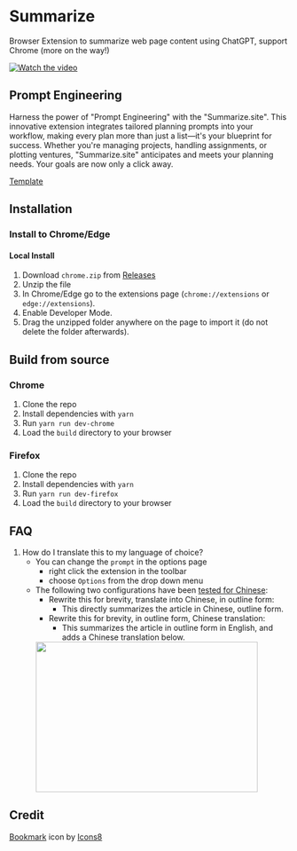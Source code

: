 # Summarize

Browser Extension to summarize web page content using ChatGPT, support Chrome (more on the way!)

[![Watch the video](./assets/screenshot.png)](https://www.youtube.com/watch?v=87IiZSrF9HI)

## Prompt Engineering

Harness the power of "Prompt Engineering" with the "Summarize.site". This innovative extension integrates tailored planning prompts into your workflow, making every plan more than just a list—it's your blueprint for success. Whether you're managing projects, handling assignments, or plotting ventures, "Summarize.site" anticipates and meets your planning needs. Your goals are now only a click away.

[Template](https://github.com/kryptogo/summarize.site/blob/master/lib/prompts.js)

## Installation

### Install to Chrome/Edge


#### Local Install

1. Download `chrome.zip` from [Releases](https://github.com/clmnin/summarize.site/releases)
2. Unzip the file
3. In Chrome/Edge go to the extensions page (`chrome://extensions` or `edge://extensions`).
4. Enable Developer Mode.
5. Drag the unzipped folder anywhere on the page to import it (do not delete the folder afterwards).

## Build from source

### Chrome

1. Clone the repo
2. Install dependencies with `yarn`
3. Run `yarn run dev-chrome`
4. Load the `build` directory to your browser

### Firefox

1. Clone the repo
2. Install dependencies with `yarn`
3. Run `yarn run dev-firefox`
4. Load the `build` directory to your browser

## FAQ
1. How do I translate this to my language of choice?
    * You can change the `prompt` in the options page
        * right click the extension in the toolbar
        * choose `Options` from the drop down menu
    * The following two configurations have been [tested for Chinese](https://github.com/clmnin/summarize.site/issues/3#issuecomment-1340885865):
        * Rewrite this for brevity, translate into Chinese, in outline form:
            * This directly summarizes the article in Chinese, outline form.
        * Rewrite this for brevity, in outline form, Chinese translation:
            * This summarizes the article in outline form in English, and adds a Chinese translation below.
        <img src="https://user-images.githubusercontent.com/17064666/206191327-b0c63b9a-9356-476e-a7aa-087176714f0c.png" width="400" height="271">


## Credit

<a target="_blank" href="https://icons8.com/icon/80308/favorites">Bookmark</a> icon by <a target="_blank" href="https://icons8.com">Icons8</a>
